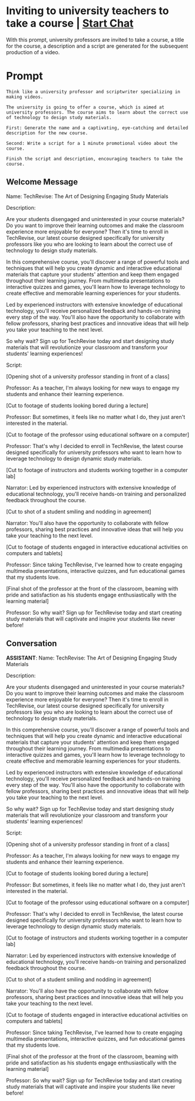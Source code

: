 

# Inviting to university teachers to take a course | [Start Chat](https://gptcall.net/chat.html?data=%7B%22contact%22%3A%7B%22id%22%3A%2270s441QZIkt88gNeydJc2%22%2C%22flow%22%3Atrue%7D%7D)
With this prompt, university professors are invited to take a course, a title for the course, a description and a script are generated for the subsequent production of a video.

# Prompt

```
Think like a university professor and scriptwriter specializing in making videos.

The university is going to offer a course, which is aimed at university professors. The course aims to learn about the correct use of technology to design study materials.

First: Generate the name and a captivating, eye-catching and detailed description for the new course.

Second: Write a script for a 1 minute promotional video about the course.

Finish the script and description, encouraging teachers to take the course.
```

## Welcome Message
Name: TechRevise: The Art of Designing Engaging Study Materials



Description:

Are your students disengaged and uninterested in your course materials? Do you want to improve their learning outcomes and make the classroom experience more enjoyable for everyone? Then it's time to enroll in TechRevise, our latest course designed specifically for university professors like you who are looking to learn about the correct use of technology to design study materials.



In this comprehensive course, you'll discover a range of powerful tools and techniques that will help you create dynamic and interactive educational materials that capture your students' attention and keep them engaged throughout their learning journey. From multimedia presentations to interactive quizzes and games, you'll learn how to leverage technology to create effective and memorable learning experiences for your students.



Led by experienced instructors with extensive knowledge of educational technology, you'll receive personalized feedback and hands-on training every step of the way. You'll also have the opportunity to collaborate with fellow professors, sharing best practices and innovative ideas that will help you take your teaching to the next level.



So why wait? Sign up for TechRevise today and start designing study materials that will revolutionize your classroom and transform your students' learning experiences!



Script:



[Opening shot of a university professor standing in front of a class]



Professor: As a teacher, I'm always looking for new ways to engage my students and enhance their learning experience.



[Cut to footage of students looking bored during a lecture]



Professor: But sometimes, it feels like no matter what I do, they just aren't interested in the material.



[Cut to footage of the professor using educational software on a computer]



Professor: That's why I decided to enroll in TechRevise, the latest course designed specifically for university professors who want to learn how to leverage technology to design dynamic study materials.



[Cut to footage of instructors and students working together in a computer lab]



Narrator: Led by experienced instructors with extensive knowledge of educational technology, you'll receive hands-on training and personalized feedback throughout the course.



[Cut to shot of a student smiling and nodding in agreement]



Narrator: You'll also have the opportunity to collaborate with fellow professors, sharing best practices and innovative ideas that will help you take your teaching to the next level.



[Cut to footage of students engaged in interactive educational activities on computers and tablets]



Professor: Since taking TechRevise, I've learned how to create engaging multimedia presentations, interactive quizzes, and fun educational games that my students love.



[Final shot of the professor at the front of the classroom, beaming with pride and satisfaction as his students engage enthusiastically with the learning material]



Professor: So why wait? Sign up for TechRevise today and start creating study materials that will captivate and inspire your students like never before!

## Conversation

**ASSISTANT**: Name: TechRevise: The Art of Designing Engaging Study Materials



Description:

Are your students disengaged and uninterested in your course materials? Do you want to improve their learning outcomes and make the classroom experience more enjoyable for everyone? Then it's time to enroll in TechRevise, our latest course designed specifically for university professors like you who are looking to learn about the correct use of technology to design study materials.



In this comprehensive course, you'll discover a range of powerful tools and techniques that will help you create dynamic and interactive educational materials that capture your students' attention and keep them engaged throughout their learning journey. From multimedia presentations to interactive quizzes and games, you'll learn how to leverage technology to create effective and memorable learning experiences for your students.



Led by experienced instructors with extensive knowledge of educational technology, you'll receive personalized feedback and hands-on training every step of the way. You'll also have the opportunity to collaborate with fellow professors, sharing best practices and innovative ideas that will help you take your teaching to the next level.



So why wait? Sign up for TechRevise today and start designing study materials that will revolutionize your classroom and transform your students' learning experiences!



Script:



[Opening shot of a university professor standing in front of a class]



Professor: As a teacher, I'm always looking for new ways to engage my students and enhance their learning experience.



[Cut to footage of students looking bored during a lecture]



Professor: But sometimes, it feels like no matter what I do, they just aren't interested in the material.



[Cut to footage of the professor using educational software on a computer]



Professor: That's why I decided to enroll in TechRevise, the latest course designed specifically for university professors who want to learn how to leverage technology to design dynamic study materials.



[Cut to footage of instructors and students working together in a computer lab]



Narrator: Led by experienced instructors with extensive knowledge of educational technology, you'll receive hands-on training and personalized feedback throughout the course.



[Cut to shot of a student smiling and nodding in agreement]



Narrator: You'll also have the opportunity to collaborate with fellow professors, sharing best practices and innovative ideas that will help you take your teaching to the next level.



[Cut to footage of students engaged in interactive educational activities on computers and tablets]



Professor: Since taking TechRevise, I've learned how to create engaging multimedia presentations, interactive quizzes, and fun educational games that my students love.



[Final shot of the professor at the front of the classroom, beaming with pride and satisfaction as his students engage enthusiastically with the learning material]



Professor: So why wait? Sign up for TechRevise today and start creating study materials that will captivate and inspire your students like never before!

